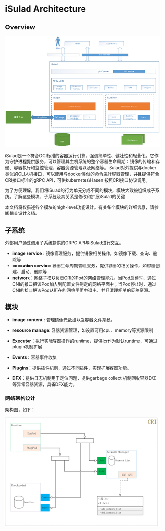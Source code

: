# iSulad Architecture

## Overview



![architecture](design/architecture.png)

iSulad是一个符合OCI标准的容器运行引擎，强调简单性、健壮性和轻量化。它作为守护进程提供服务，可以管理其主机系统的整个容器生命周期：镜像的传输和存储、容器执行和监控管理、容器资源管理以及网络等。iSulad对外提供与docker类似的CLI人机接口，可以使用与docker类似的命令进行容器管理，并且提供符合CRI接口标准的gRPC API，可供kubernetes\Hasen 按照CRI接口协议调用。

为了方便理解，我们将iSulad的行为单元分成不同的模块，模块大致被组织成子系统。了解这些模块、子系统及其关系是修改和扩展iSulad的关键

本文档将仅描述各个模块的high-level功能设计。有关每个模块的详细信息，请参阅相关设计文档。

## 子系统

外部用户通过调用子系统提供的GRPC API与iSulad进行交互。

- **image service** :   镜像管理服务，提供镜像相关操作，如镜像下载、查询、删除等
- **execution service**:  容器生命周期管理服务，提供容器的相关操作，如容器创建、启动、删除等
- **network**：网络子模块负责CRI的Pod的网络管理能力。当Pod启动时，通过CNI的接口把该Pod加入到配置文件制定的网络平面中；当Pod停止时，通过CNI的接口把该Pod从所在的网络平面中退出，并且清理相关的网络资源。

## 模块

- **image content** :   管理镜像元数据以及容器文件系统。

- **resource manage**:  容器资源管理，如设置可用cpu、memory等资源限制

- **Executor**：执行实际容器操作的runtime，提供lcr作为默认runtime，可通过plugin机制扩展

- **Events**：容器事件收集

- **Plugins**：提供插件机制，通过不同插件，实现扩展容器功能。

- **DFX**：提供日志机制用于定位问题，提供garbage collect 机制回收容器D/Z 等异常容器资源，具备DFX能力。

### 网络架构设计

架构图，如下：

![CNI_architecture](./design/CNI_architecture.png)
